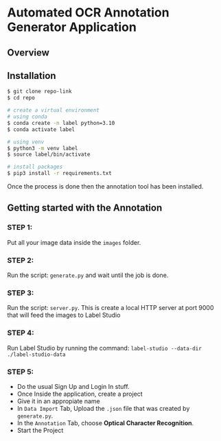 # Automated OCR Annotation Generator Application

## Overview


## Installation

```bash
$ git clone repo-link
$ cd repo

# create a virtual environment
# using conda
$ conda create -n label python=3.10
$ conda activate label

# using venv
$ python3 -m venv label
$ source label/bin/activate

# install packages
$ pip3 install -r requirements.txt
```

Once the process is done then the annotation tool has been installed.

## Getting started with the Annotation

### STEP 1:

Put all your image data inside the `images` folder.

### STEP 2: 

Run the script: `generate.py` and wait until the job is done.

### STEP 3:

Run the script: `server.py`. This is create a local HTTP server at port 9000 that will feed the images to Label Studio

### STEP 4: 

Run Label Studio by running the command: `label-studio --data-dir ./label-studio-data`

### STEP 5:

- Do the usual Sign Up and Login In stuff.
- Once Inside the application, create a project
- Give it in an appropiate name
- In `Data Import` Tab, Upload the `.json` file that was created by `generate.py`.
- In the `Annotation` Tab, choose __Optical Character Recognition__.
- Start the Project